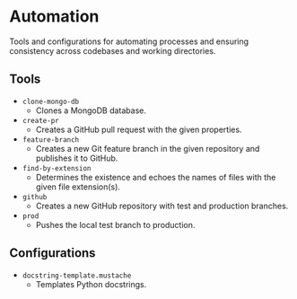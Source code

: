 # Automation

Tools and configurations for automating processes and ensuring consistency across
codebases and working directories.

## Tools

-   `clone-mongo-db`
    -   Clones a MongoDB database.
-   `create-pr`
    -   Creates a GitHub pull request with the given properties.
-   `feature-branch`
    -   Creates a new Git feature branch in the given repository and publishes it to GitHub.
-   `find-by-extension`
    -   Determines the existence and echoes the names of files with the given file extension(s).
-   `github`
    -   Creates a new GitHub repository with test and production branches.
-   `prod`
    -   Pushes the local test branch to production.

## Configurations

-   `docstring-template.mustache`
    -   Templates Python docstrings.
